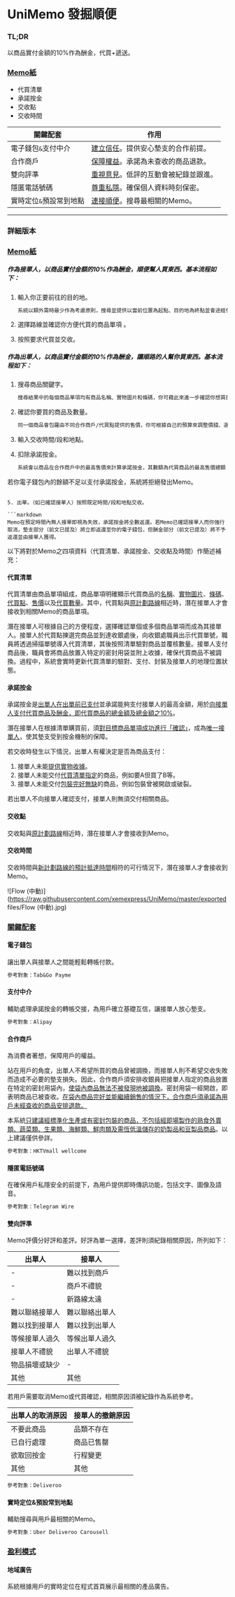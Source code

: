 # UniMemo 發掘順便

### TL;DR

以商品實付金額的10%作為酬金，代買+遞送。

### <u>Memo紙</u>

- 代買清單
- 承諾按金
- 交收點
- 交收時間

| 關鍵配套              | 作用                                   |
| -------------------- | ------------------------------------- |
| 電子錢包`&`支付中介     | <u>建立信任</u>。提供安心墊支的合作前提。  |
| 合作商戶              | <u>保障權益</u>。承諾為未查收的商品退款。   |
| 雙向評準              | <u>重視意見</u>。低評的互動會被紀錄並跟進。 |
| 隱匿電話號碼           | <u>尊重私隱</u>。確保個人資料時刻保密。    |
| 實時定位`&`預設常到地點 | <u>連接順便</u>。搜尋最相關的Memo。       |



___





### 詳細版本

### <u>Memo紙</u>

##### 作為接單人，以商品實付金額的10%作為酬金，順便幫人買東西。基本流程如下：

1. 輸入你正要前往的目的地。

   ```markdown
   系統以額外需時最少作為考慮原則，搜尋並提供以當前位置為起點、目的地為終點並會途經代買點及交收點的新路線。你可以根據自己的時間安排，考慮相關路線選項。
   ```

2. 選擇路線並確認你方便代買的商品單項 。

3. 按照要求代買並交收。

##### 作為出單人，以商品實付金額的10%作為酬金，讓順路的人幫你買東西。基本流程如下：

1. 搜尋商品關鍵字。

   ```markdown
   搜尋結果中的每個商品單項均有商品名稱、實物圖片和條碼，你可藉此來進一步確認你想買的商品。
   ```

2. 確認你要買的商品及數量。

   ```markdown
   同一個商品會包羅由不同合作商戶/代買點提供的售價，你可根據自己的預算來調整價錢、選擇地區或按照用戶對合作商戶的評分來篩選代買點。代買點越多，Memo曝光率就越高。
   ```

3. 輸入交收時間/段和地點。

4. 扣除承諾按金。

   ```markdown
   系統會以商品在合作商戶中的最高售價來計算承諾按金，其數額為代買商品的最高售價總額（即 墊支部分）加上此總額之10%（即 酬金部分）。交收時，你將會用此按金來支付接單人代買的商品，（若有）餘額將返還至你的電子錢包。
   
若你電子錢包內的餘額不足以支付承諾按金，系統將拒絕發出Memo。
   ```

5. 出單。（如已確認接單人）按照既定時間/段和地點交收。

   ```markdown
   Memo在預定時間內無人接單即視為失效，承諾按金將全數返還。若Memo已確認接單人而你強行取消，墊支部分（前文已提及）將立即返還至你的電子錢包，但酬金部分（前文已提及）將不予返還並由接單人獲得。
   ```

   



以下將對於Memo之四項資料（代買清單、承諾按金、交收點及時間）作簡述補充：

#### 代買清單

代買清單由商品單項組成，商品單項明確顯示代買商品的<u>名稱</u>、<u>實物圖片</u>、<u>條碼</u>、<u>代買點</u>、<u>售價</u>以及<u>代買數量</u>。其中，代買點與<u>原計劃路線</u>相近時，潛在接單人才會接收到相關Memo的商品單項。

潛在接單人可根據自己的方便程度，選擇確認單個或多個商品單項而成為其接單人。接單人於代買點揀選完商品並到達收銀處後，向收銀處職員出示代買單號，職員將透過掃描單號導入代買清單，其後按照清單驗對商品並覆核數量。接單人支付商品後，職員會將商品放置入特定的密封用袋並附上收據，確保代買商品不被調換。過程中，系統會實時更新代買清單的驗對、支付、封裝及接單人的地理位置狀態。



#### 承諾按金

承諾按金是<u>出單人在出單前已支付</u>並承諾能夠支付接單人的最高金額，用於<u>向接單人支付代買商品及酬金，即代買商品的總金額及總金額之10%</u>。

潛在接單人在根據清單購買前，須<u>對目標商品單項成功進行「確認」</u>，成為<u>唯一接單人</u>，使其墊支受到按金機制的保障。

若交收時發生以下情況，出單人有權決定是否為商品支付：

1. 接單人未能<u>提供實物收據</u>。
2. 接單人未能交付<u>代買清單指定</u>的商品，例如要A但買了B等。
3. 接單人未能交付<u>包裝完好無缺</u>的商品，例如包裝曾被開啟或破裂。

若出單人不向接單人確認支付，接單人則無須交付相關商品。



#### 交收點

交收點與<u>原計劃路線</u>相近時，潛在接單人才會接收到Memo。



#### 交收時間

交收時間與<u>新計劃路線的預計抵達時間</u>相符的可行情況下，潛在接單人才會接收到Memo。

![Flow (中動)](https://raw.githubusercontent.com/xemexpress/UniMemo/master/exported files/Flow (中動).jpg)

### <u>關鍵配套</u>

#### 電子錢包

讓出單人與接單人之間能輕鬆轉帳付款。

```markdown
參考對象：Tab&Go Payme
```



#### 支付中介

輔助處理承諾按金的轉帳交接，為用戶確立基礎互信，讓接單人放心墊支。

```markdown
參考對象：Alipay
```



#### 合作商戶

為消費者著想，保障用戶的權益。

站在用戶的角度，出單人不希望所買的商品曾被調換，而接單人則不希望交收失敗而造成不必要的墊支損失。因此，合作商戶須安排收銀員把接單人指定的商品放置在特定的密封用袋內，<u>使袋內商品無法不被發現地被調換</u>。密封用袋一經開啟，即表明商品已被查收。<u>在袋內商品完好並能繼續銷售的情況下，合作商戶須承諾為用戶未經查收的商品安排退款。</u>

本系統<u>只建議經標準化生產或有密封包裝的商品，不包括經即場製作的熟食外賣類、蔬菜類、生果類、海鮮類、鮮肉類及需恆低溫儲存的奶製品和豆製品商品</u>。以上建議僅供參詳。

```markdown
參考對象：HKTVmall wellcome
```



#### 隱匿電話號碼

在確保用戶私隱安全的前提下，為用戶提供即時傳訊功能，包括文字、圖像及語音。

```markdown
參考對象：Telegram Wire
```



#### 雙向評準

Memo評價分好評和差評。好評為單一選擇，差評則須紀錄相關原因，所列如下：

| 出單人        | 接單人        |
| ------------ | ------------ |
| -            | 難以找到商戶   |
| -            | 商戶不禮貌    |
| -            | 新路線太遠    |
| 難以聯絡接單人 | 難以聯絡出單人 |
| 難以找到接單人 | 難以找到出單人 |
| 等候接單人過久 | 等候出單人過久 |
| 接單人不禮貌   | 出單人不禮貌   |
| 物品損壞或缺少 | -            |
| 其他         | 其他         |

若用戶需要取消Memo或代買確認，相關原因須被紀錄作為系統參考。

| 出單人的取消原因 | 接單人的撤銷原因 |
| ------------- | ------------- |
| 不要此商品      | 品類不存在      |
| 已自行處理      | 商品已售罄      |
| 欲取回按金      | 行程變更   |
| 其他           | 其他     |

```markdown
參考對象：Deliveroo
```



#### 實時定位&預設常到地點

輔助搜尋與用戶最相關的Memo。

```markdown
參考對象：Uber Deliveroo Carousell
```



### <u>盈利模式</u>

#### 地域廣告

系統根據用戶的實時定位在程式首頁展示最相關的產品廣告。